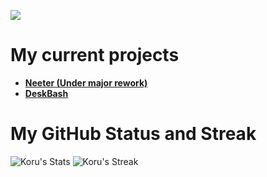 ![](<https://i.ibb.co/ZVdYdQk/Koru-Banner.png>)
# My current projects
* **[Neeter (Under major rework)](https://github.com/neeterapp/app)**
* **[DeskBash](https://deskbash.vercel.app/)**

# My GitHub Status and Streak
![Koru's Stats](https://github-readme-stats.vercel.app/api?username=justkorudev&theme=tokyonight&show_icons=true&hide_border=true&count_private=true)
![Koru's Streak](https://github-readme-streak-stats.herokuapp.com/?user=justkorudev&theme=tokyonight&hide_border=true)

